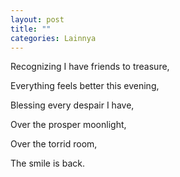 ```yaml
---
layout: post
title: ""
categories: Lainnya
---
```


Recognizing I have friends to treasure,

Everything feels better this evening,

Blessing every despair I have,

Over the prosper moonlight,

Over the torrid room,

The smile is back.
